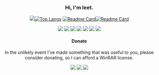<div align="center" text-align="center">

### Hi, I'm leet.


![](https://github-readme-stats.vercel.app/api?username=leet-hakker&count_private=true&show_icons=true&theme=tokyonight)[![Top Langs](https://github-readme-stats.vercel.app/api/top-langs/?username=leet-hakker&theme=tokyonight&hide=html&langs_count=3)](https://github.com/anuraghazra/github-readme-stats)
[![Readme Card](https://github-readme-stats.vercel.app/api/pin/?username=leet-hakker&repo=Sv443s-JokeAPI-Python-Wrapper&theme=tokyonight)](https://github.com/anuraghazra/github-readme-stats)[![Readme Card](https://github-readme-stats.vercel.app/api/pin/?username=leet-hakker&repo=CLI-Matchups&theme=tokyonight)](https://github.com/anuraghazra/github-readme-stats)

![](https://img.shields.io/badge/OS-Linux-informational?style=flat&logo=Linux&logoColor=white&color=6B9EF3) ![](https://img.shields.io/badge/Code-Python-informational?style=flat&logo=Python&logoColor=white&color=6B9EF3) ![](https://img.shields.io/badge/Editor-NeoVim-informational?style=flat&logo=NeoVim&logoColor=white&color=6B9EF3) ![](https://img.shields.io/badge/Tools-SQLite-informational?style=flat&logo=SQLite&logoColor=white&color=6B9EF3) ![](https://img.shields.io/badge/Tools-Flask-informational?style=flat&logo=Flask&logoColor=white&color=6B9EF3) ![](https://img.shields.io/badge/Tools-Blender-informational?style=flat&logo=Blender&logoColor=white&color=6B9EF3) ![](https://img.shields.io/badge/Shell-Bash-informational?style=flat&logo=GNU-Bash&logoColor=white&color=6B9EF3)

#### Donate

In the unlikely event I've made something that was useful to you, please consider donating, so I can afford a WinRAR license.

![](https://img.shields.io/badge/XMG-46e4ydThofCjZiGrh4jL2NdBptEDnY5Sa62bGPF6WzhWgKCp6VPth3NDu3eZ7xxdKHCnFKBGkaTHK99sw6vpTX44P1mLDVL-informational?style=flat&logo=Monero&logoColor=white&color=6B9EF3)
![](https://img.shields.io/badge/BTC-bc1qzgnd67jwnj7csnu74k407f634etrvmdgkw2k7u-informational?style=flat&logo=Bitcoin&logoColor=white&color=6B9EF3)
![](https://img.shields.io/badge/ETH-0x14F57FF5DCCb552f6C8c81EB1a7875f45d073fBF-informational?style=flat&logo=Ethereum&logoColor=white&color=6B9EF3)
</div>
